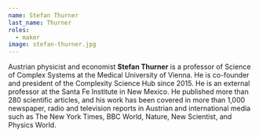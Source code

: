 ```yaml
---
name: Stefan Thurner
last_name: Thurner
roles:
  - maker
image: stefan-thurner.jpg
---
```

Austrian physicist and economist **Stefan Thurner** is a professor of Science of Complex Systems at the Medical University of Vienna. He is co-founder and president of the Complexity Science Hub since 2015. He is an external professor at the Santa Fe Institute in New Mexico. He published more than 280 scientific articles, and his work has been covered in more than 1,000 newspaper, radio and television reports in Austrian and international media such as The New York Times, BBC World, Nature, New Scientist, and Physics World.
